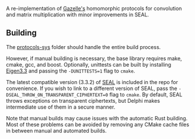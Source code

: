 A re-implementation of [Gazelle's](https://github.com/chiraag/gazelle_mpc) homomorphic protocols for convolution and matrix multiplication with minor improvements in SEAL.

## Building
The [protocols-sys](../rust/protocols-sys) folder should handle the entire build process.

However, if manual building is necessary, the base library requires make, cmake, gcc, and boost. Optionally, unittests can be built by installing [Eigen3.3](http://eigen.tuxfamily.org/index.php?title=Main_Page#Download) and passing the `-DUNITTESTS=1` flag to `cmake`.

The latest compatible version (3.3.2) of [SEAL](https://github.com/microsoft/SEAL) is included in the repo for convenience. If you wish to link to a different version of SEAL, pass the  `-DSEAL_THROW_ON_TRANSPARENT_CIPHERTEXT=0` flag to `cmake`. By default, SEAL throws exceptions on transparent ciphertexts, but Delphi makes intermediate use of them in a secure manner.

Note that manual builds may cause issues with the automatic Rust building. Most of these problems can be avoided by removing any CMake cache files in between manual and automated builds.
